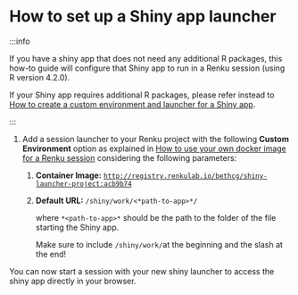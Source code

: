 # How to set up a Shiny app launcher

:::info

If you have a shiny app that does not need any additional R packages, this how-to guide will configure that Shiny app to run in a Renku session (using R version 4.2.0).

If your Shiny app requires additional R packages, please refer instead to [How to create a custom environment and launcher for a Shiny app](/docs/users/sessions/guides/create-custom-environment-and-launcher-for-shiny-app).

:::

1. Add a session launcher to your Renku project with the following **Custom  Environment** option as explained in [How to use your own docker image for a Renku session](/docs/users/sessions/guides/use-your-own-docker-image-for-renku-session) considering the following parameters:
    1. **Container Image:** [`http://registry.renkulab.io/bethcg/shiny-launcher-project:acb9b74`](http://registry.renkulab.io/bethcg/shiny-launcher:b710b82)
    2. **Default URL:** `/shiny/work/<*path-to-app>*/`
        
        where  `*<path-to-app>*` should be the path to the folder of the file starting the Shiny app.
        
        Make sure to include `/shiny/work/`at the beginning and the slash at the end!
        

You can now start a session with your new shiny launcher to access the shiny app directly in your browser.
